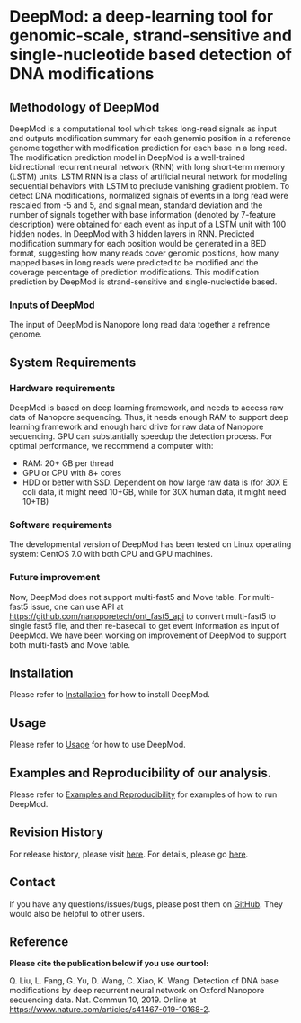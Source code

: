 # DeepMod: a deep-learning tool for genomic-scale, strand-sensitive and single-nucleotide based detection of DNA modifications

## Methodology of DeepMod

DeepMod is a computational tool which takes long-read signals as input and outputs modification summary for each genomic position in a reference genome together with modification prediction for each base in a long read. The modification prediction model in DeepMod is a well-trained bidirectional recurrent neural network (RNN) with long short-term memory (LSTM) units. LSTM RNN is a class of artificial neural network for modeling sequential behaviors with LSTM to preclude vanishing gradient problem.  To detect DNA modifications, normalized signals of events in a long read were rescaled from -5 and 5, and signal mean, standard deviation and the number of signals together with base information (denoted by 7-feature description) were obtained for each event as input of a LSTM unit with 100 hidden nodes. In DeepMod with 3 hidden layers in RNN. Predicted modification summary for each position would be generated in a BED format, suggesting how many reads cover genomic positions, how many mapped bases in long reads were predicted to be modified and the coverage percentage of prediction modifications. This modification prediction by DeepMod is strand-sensitive and single-nucleotide based. 

### Inputs of DeepMod

The input of DeepMod is Nanopore long read data together a refrence genome. 

## System Requirements
### Hardware requirements
DeepMod is based on deep learning framework, and needs to access raw data of Nanopore sequencing. Thus, it needs enough RAM to support deep learning framework and enough hard drive for raw data of Nanopore sequencing. GPU can substantially speedup the detection process. For optimal performance, we recommend a computer with:
 * RAM: 20+ GB per thread
 * GPU or CPU with 8+ cores
 * HDD or better with SSD. Dependent on how large raw data is (for 30X E coli data, it might need 10+GB, while for 30X human data, it might need 10+TB)
 
### Software requirements
The developmental version of DeepMod has been tested on Linux operating system: CentOS 7.0 with both CPU and GPU machines.

### Future improvement
Now, DeepMod does not support multi-fast5 and Move table. For multi-fast5 issue, one can use API at https://github.com/nanoporetech/ont_fast5_api to convert multi-fast5 to single fast5 file, and then re-basecall to get event information as input of DeepMod. We have been working on improvement of DeepMod to support both multi-fast5 and Move table. 

## Installation
Please refer to [Installation](https://github.com/WGLab/DeepMod/blob/master/docs/Install.md) for how to install DeepMod.

## Usage

Please refer to [Usage](https://github.com/WGLab/DeepMod/blob/master/docs/Usage.md) for how to use DeepMod.

## Examples and Reproducibility of our analysis.

Please refer to [Examples and Reproducibility](https://github.com/WGLab/DeepMod/blob/master/docs/Reproducibility.md) for examples of how to run DeepMod.

## Revision History

For release history, please visit [here](https://github.com/WGLab/NanoDeepMod/releases). For details, please go [here](https://github.com/WGLab/DeepMod/blob/master/README.md).

## Contact

If you have any questions/issues/bugs, please post them on [GitHub](https://github.com/WGLab/DeepMod/issues). They would also be helpful to other users. 

## Reference
**Please cite the publication below if you use our tool:**

Q. Liu, L. Fang, G. Yu, D. Wang, C. Xiao, K. Wang. Detection of DNA base modifications by deep recurrent neural network on Oxford Nanopore sequencing data. Nat. Commun 10, 2019. Online at https://www.nature.com/articles/s41467-019-10168-2.
